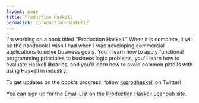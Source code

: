 ```yaml
---
layout: page
title: Production Haskell
permalink: /production-haskell/
---
```


I'm working on a book titled "Production Haskell."
When it is complete, it will be the handbook I wish I had when I was developing commercial applications to solve business goals.
You'll learn how to apply functional programming principles to business logic problems, you'll learn how to evaluate Haskell libraries, and you'll learn how to avoid common pitfalls with using Haskell in industry.

To get updates on the book's progress, follow [@prodhaskell](https://twitter.com/prodhaskell) on Twitter!

You can sign up for the Email List on [the Production Haskell Leanpub site](https://leanpub.com/production-haskell).
